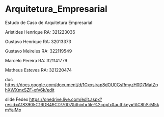 # Arquitetura_Empresarial
Estudo de Caso de Arquitetura Empresarial

Aristides Henrique RA: 321223036

Gustavo Henrique RA: 32013373

Gustavo Meireles RA: 322119549

Marcelo Pereira RA: 321141779

Matheus Esteves RA: 321220474

doc https://docs.google.com/document/d/1Oxxsirap8dOU0GsRmyzH0D7MatZphXWXmxSZF-xfv6k/edit

slide Fedex https://onedrive.live.com/edit.aspx?resid=A183905C16DB49CD!7007&ithint=file%2cpptx&authkey=!AC8hSrM5kmYaiMo

